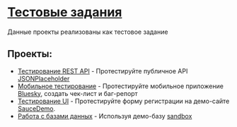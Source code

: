 # [Тестовые задания](https://docs.google.com/document/d/1l4kdinXmpVy0o2t_sBG84ygSiLd33v5gH9Srb8fHg4Y/edit?pli=1&tab=t.0)

Данные проекты реализованы как тестовое задание


## Проекты:

* [Тестирование REST API](https://github.com/istrybuk/Test-task/tree/main/Patres/api) - Протестируйте публичное API [JSONPlaceholder](https://jsonplaceholder.typicode.com/)
* [Мобильное тестирование](https://docs.google.com/spreadsheets/d/1K89FWurXPCiGiIvIsLm1ciLircIbUaYgPz1km5whLQ4/edit?usp=sharing) - Протестируйте мобильное приложение [Bluesky](https://apps.apple.com/us/app/bluesky-social/id6444370199), создать чек-лист и баг-репорт
* [Тестирование UI](https://github.com/istrybuk/Test-task/tree/main/Patres/ui) - Протестируйте форму регистрации на демо-сайте [SauceDemo](https://www.saucedemo.com/).
* [Работа с базами данных](https://github.com/istrybuk/Test-task/tree/main/Patres/sql) - Используя демо-базу [sandbox](https://sql-academy.org/ru/sandbox)
